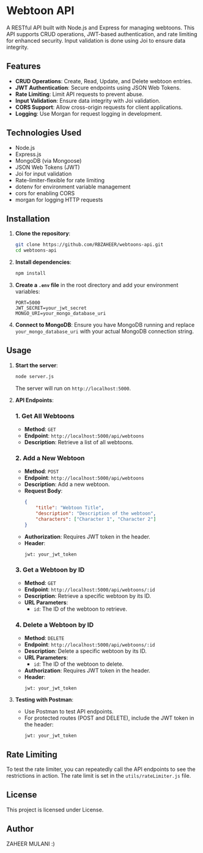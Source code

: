 
# Webtoon API

A RESTful API built with Node.js and Express for managing webtoons. This API supports CRUD operations, JWT-based authentication, and rate limiting for enhanced security. Input validation is done using Joi to ensure data integrity.

## Features

- **CRUD Operations**: Create, Read, Update, and Delete webtoon entries.
- **JWT Authentication**: Secure endpoints using JSON Web Tokens.
- **Rate Limiting**: Limit API requests to prevent abuse.
- **Input Validation**: Ensure data integrity with Joi validation.
- **CORS Support**: Allow cross-origin requests for client applications.
- **Logging**: Use Morgan for request logging in development.

## Technologies Used

- Node.js
- Express.js
- MongoDB (via Mongoose)
- JSON Web Tokens (JWT)
- Joi for input validation
- Rate-limiter-flexible for rate limiting
- dotenv for environment variable management
- cors for enabling CORS
- morgan for logging HTTP requests

## Installation

1. **Clone the repository**:

   ```bash
   git clone https://github.com/RBZAHEER/webtoons-api.git
   cd webtoons-api
   ```

2. **Install dependencies**:

   ```bash
   npm install
   ```

3. **Create a `.env` file** in the root directory and add your environment variables:

   ```plaintext
   PORT=5000
   JWT_SECRET=your_jwt_secret
   MONGO_URI=your_mongo_database_uri
   ```

4. **Connect to MongoDB**: Ensure you have MongoDB running and replace `your_mongo_database_uri` with your actual MongoDB connection string.

## Usage

1. **Start the server**:

   ```bash
   node server.js
   ```

   The server will run on `http://localhost:5000`.

2. **API Endpoints**:

   ### 1. Get All Webtoons
   - **Method**: `GET`
   - **Endpoint**: `http://localhost:5000/api/webtoons`
   - **Description**: Retrieve a list of all webtoons.

   ### 2. Add a New Webtoon
   - **Method**: `POST`
   - **Endpoint**: `http://localhost:5000/api/webtoons`
   - **Description**: Add a new webtoon.
   - **Request Body**:
     ```json
     {
         "title": "Webtoon Title",
         "description": "Description of the webtoon",
         "characters": ["Character 1", "Character 2"]
     }
     ```
   - **Authorization**: Requires JWT token in the header.
   - **Header**: 
     ```
     jwt: your_jwt_token
     ```

   ### 3. Get a Webtoon by ID
   - **Method**: `GET`
   - **Endpoint**: `http://localhost:5000/api/webtoons/:id`
   - **Description**: Retrieve a specific webtoon by its ID.
   - **URL Parameters**:
     - `id`: The ID of the webtoon to retrieve.

   ### 4. Delete a Webtoon by ID
   - **Method**: `DELETE`
   - **Endpoint**: `http://localhost:5000/api/webtoons/:id`
   - **Description**: Delete a specific webtoon by its ID.
   - **URL Parameters**:
     - `id`: The ID of the webtoon to delete.
   - **Authorization**: Requires JWT token in the header.
   - **Header**:
     ```
     jwt: your_jwt_token
     ```

3. **Testing with Postman**:

   - Use Postman to test API endpoints.
   - For protected routes (POST and DELETE), include the JWT token in the header:
     ```
     jwt: your_jwt_token
     ```

## Rate Limiting

To test the rate limiter, you can repeatedly call the API endpoints to see the restrictions in action. The rate limit is set in the `utils/rateLimiter.js` file.

## License

This project is licensed under License.

## Author

ZAHEER MULANI :)

